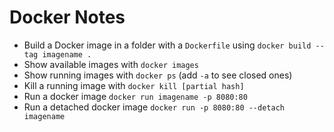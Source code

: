 # Docker Notes

* Build a Docker image in a folder with a `Dockerfile` using `docker build --tag imagename .`
* Show available images with `docker images`
* Show running images with `docker ps` (add `-a` to see closed ones)
* Kill a running image with `docker kill [partial hash]`
* Run a docker image `docker run imagename -p 8080:80`
* Run a detached docker image `docker run -p 8080:80 --detach imagename`
